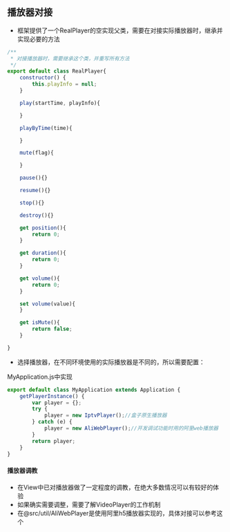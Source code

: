## 播放器对接

* 框架提供了一个RealPlayer的空实现父类，需要在对接实际播放器时，继承并实现必要的方法

```javascript
/**
 * 对接播放器时，需要继承这个类，并重写所有方法
 */
export default class RealPlayer{
    constructor() {
        this.playInfo = null;
    }

    play(startTime, playInfo){

    }

    playByTime(time){

    }

    mute(flag){

    }

    pause(){}

    resume(){}

    stop(){}

    destroy(){}

    get position(){
        return 0;
    }

    get duration(){
        return 0;
    }

    get volume(){
        return 0;
    }

    set volume(value){
    }

    get isMute(){
        return false;
    }

}

```

* 选择播放器，在不同环境使用的实际播放器是不同的，所以需要配置：

MyApplication.js中实现

```javascript
export default class MyApplication extends Application {
    getPlayerInstance() {
        var player = {};
        try {
            player = new IptvPlayer();//盒子原生播放器
        } catch (e) {
            player = new AliWebPlayer();//开发调试功能时用的阿里web播放器
        }
        return player;
    }
}

```

#### 播放器调教

* 在View中已对播放器做了一定程度的调教，在绝大多数情况可以有较好的体验
* 如果确实需要调整，需要了解VideoPlayer的工作机制
* 在@src/util/AliWebPlayer是使用阿里h5播放器实现的，具体对接可以参考这个

